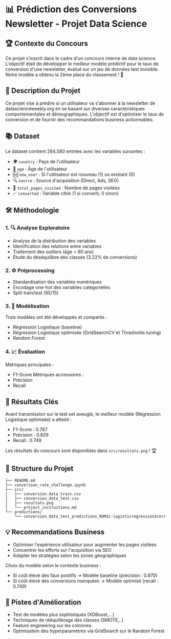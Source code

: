 # 📊 Prédiction des Conversions Newsletter - Projet Data Science

## 🏆 Contexte du Concours
Ce projet s'inscrit dans le cadre d'un concours interne de data science. L'objectif était de développer le meilleur modèle prédictif pour le taux de conversion d'une newsletter, évalué sur un jeu de données test invisible. Notre modèle a obtenu la 2ème place du classement ! 🥈

## 📝 Description du Projet
Ce projet vise à prédire si un utilisateur va s'abonner à la newsletter de datascienceweekly.org en se basant sur diverses caractéristiques comportementales et démographiques. L'objectif est d'optimiser le taux de conversion et de fournir des recommandations business actionnables.

## 📚 Dataset
Le dataset contient 284,580 entrées avec les variables suivantes :
- 🌍 `country` : Pays de l'utilisateur
- 👤 `age` : Âge de l'utilisateur
- 🆕 `new_user` : Si l'utilisateur est nouveau (1) ou existant (0)
- 🔍 `source` : Source d'acquisition (Direct, Ads, SEO)
- 📱 `total_pages_visited` : Nombre de pages visitées
- ✅ `converted` : Variable cible (1 si converti, 0 sinon)

## 🛠️ Méthodologie

### 1. 🔍 Analyse Exploratoire
- Analyse de la distribution des variables
- Identification des relations entre variables
- Traitement des outliers (âge > 90 ans)
- Étude du déséquilibre des classes (3.22% de conversions)

### 2. ⚙️ Préprocessing
- Standardisation des variables numériques
- Encodage one-hot des variables catégorielles
- Split train/test (85/15)

### 3. 🤖 Modélisation
Trois modèles ont été développés et comparés :
- Régression Logistique (baseline)
- Régression Logistique optimisée (GridSearchCV et Thresholds tuning)
- Random Forest

### 4. 📈 Évaluation
Métriques principales :
- F1-Score
Métriques accessoires :
- Précision
- Recall

## 🎯 Résultats Clés
Avant transmission sur le test set aveugle, le meilleur modèle (Régression Logistique optimisée) a atteint :
- F1-Score : 0.787
- Précision : 0.829
- Recall : 0.749

Les résultats du concours sont disponibles dans `src/resultats.png` ! 🏆

## 📁 Structure du Projet

```plaintext
├── README.md
├── conversion_rate_challenge.ipynb
├── src/
│   ├── conversion_data_train.csv
│   ├── conversion_data_test.csv
│   ├── resultats.png
│   └── project_instructions.md
└── predictions/
    └── conversion_data_test_predictions_ROM1L-logisticregression2corr
```
   
## 💡 Recommandations Business
- Optimiser l'expérience utilisateur pour augmenter les pages visitées
- Concentrer les efforts sur l'acquisition via SEO
- Adapter les stratégies selon les zones géographiques

Choix du modèle selon le contexte business :
- Si coût élevé des faux positifs → Modèle baseline (précision : 0.870)
- Si coût élevé des conversions manquées → Modèle optimisé (recall : 0.749)

## 🚀 Pistes d'Amélioration
- Test de modèles plus sophistiqués (XGBoost,...)
- Techniques de rééquilibrage des classes (SMOTE,..)
- Feature engineering sur les colonnes
- Optimisation des hyperparamètres via GridSearch sur le Random Forest

